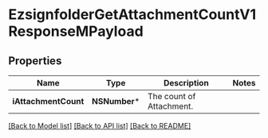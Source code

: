 # EzsignfolderGetAttachmentCountV1ResponseMPayload

## Properties
Name | Type | Description | Notes
------------ | ------------- | ------------- | -------------
**iAttachmentCount** | **NSNumber*** | The count of Attachment. | 

[[Back to Model list]](../README.md#documentation-for-models) [[Back to API list]](../README.md#documentation-for-api-endpoints) [[Back to README]](../README.md)


